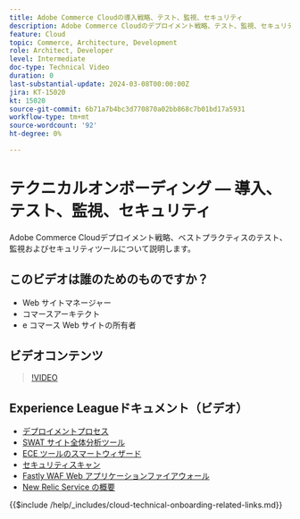 ```yaml
---
title: Adobe Commerce Cloudの導入戦略、テスト、監視、セキュリティ
description: Adobe Commerce Cloudのデプロイメント戦略、テスト、監視、セキュリティについて説明します。
feature: Cloud
topic: Commerce, Architecture, Development
role: Architect, Developer
level: Intermediate
doc-type: Technical Video
duration: 0
last-substantial-update: 2024-03-08T00:00:00Z
jira: KT-15020
kt: 15020
source-git-commit: 6b71a7b4bc3d770870a02bb868c7b01bd17a5931
workflow-type: tm+mt
source-wordcount: '92'
ht-degree: 0%

---
```


# テクニカルオンボーディング — 導入、テスト、監視、セキュリティ

Adobe Commerce Cloudデプロイメント戦略、ベストプラクティスのテスト、監視およびセキュリティツールについて説明します。

## このビデオは誰のためのものですか？

- Web サイトマネージャー
- コマースアーキテクト
- e コマース Web サイトの所有者

## ビデオコンテンツ

>[!VIDEO](https://video.tv.adobe.com/v/3427818?learn=on)

## Experience Leagueドキュメント（ビデオ）

- [デプロイメントプロセス](https://experienceleague.adobe.com/docs/commerce-cloud-service/user-guide/develop/deploy/process.html)
- [SWAT サイト全体分析ツール](https://experienceleague.adobe.com/docs/commerce-operations/tools/site-wide-analysis-tool/intro.html)
- [ECE ツールのスマートウィザード](https://experienceleague.adobe.com/docs/commerce-cloud-service/user-guide/develop/deploy/smart-wizards.html)
- [セキュリティスキャン](https://experienceleague.adobe.com/docs/commerce-admin/systems/security/security-scan.html)
- [Fastly WAF Web アプリケーションファイアウォール](https://experienceleague.adobe.com/docs/commerce-cloud-service/user-guide/cdn/fastly-waf-service.html)
- [New Relic Service の概要](https://experienceleague.adobe.com/docs/commerce-cloud-service/user-guide/monitor/new-relic/new-relic-service.html)

{{$include /help/_includes/cloud-technical-onboarding-related-links.md}}
